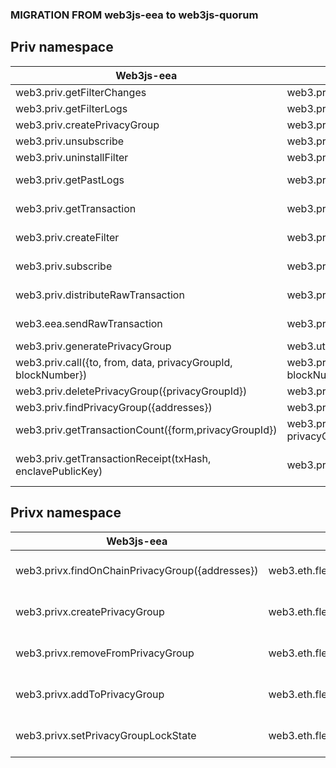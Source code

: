 
### MIGRATION FROM web3js-eea to web3js-quorum

## Priv namespace

| Web3js-eea                                                    | web3js-quorum                                                 | changes                      |
|---------------------------------------------------------------|---------------------------------------------------------------|------------------------------|
| web3.priv.getFilterChanges                                    | web3.priv.getFilterChanges                                    | NO                           |
| web3.priv.getFilterLogs                                       | web3.priv.getFilterLogs                                       | NO                           |
| web3.priv.createPrivacyGroup                                  | web3.priv.createPrivacyGroup                                  | NO                           |
| web3.priv.unsubscribe                                         | web3.priv.unsubscribe                                         | NO                           |
| web3.priv.uninstallFilter                                     | web3.priv.uninstallFilter                                     | NO                           |
| web3.priv.getPastLogs                                         | web3.priv.getLogs                                             | function name                |
| web3.priv.getTransaction                                      | web3.priv.getPrivateTransaction                               | function name                |
| web3.priv.createFilter                                        | web3.priv.newFilter                                           | function name                |
| web3.priv.subscribe                                           | web3.priv.subscribeWithPooling                                | function name                |
| web3.priv.distributeRawTransaction                            | web3.priv.generateAndDistributeRawTransaction                 | function name                |
| web3.eea.sendRawTransaction                                   | web3.priv.generateAndSendRawTransaction                       | function name                |
| web3.priv.generatePrivacyGroup                                | web3.utils.generatePrivacyGroup                               | namespace                    |
| web3.priv.call({to, from, data, privacyGroupId, blockNumber}) | web3.priv.call(privacyGroupId, {to, from, data}, blockNumber) | parameters                   |
| web3.priv.deletePrivacyGroup({privacyGroupId})                | web3.priv.deletePrivacyGroup(privacyGroupId)                  | parameters                   |
| web3.priv.findPrivacyGroup({addresses})                       | web3.priv.findPrivacyGroup(addresses)                         | parameters                   |
| web3.priv.getTransactionCount({form,privacyGroupId})          | web3.priv.getTransactionCount(from, privacyGroupId)           | parameters                   |
| web3.priv.getTransactionReceipt(txHash, enclavePublicKey)     | web3.priv.waitForTransactionReceipt(txHash)                   | function name and parameters |


## Privx namespace 
| Web3js-eea                                      | web3js-quorum                                                    | changes                     |
|-------------------------------------------------|------------------------------------------------------------------|-----------------------------|
| web3.privx.findOnChainPrivacyGroup({addresses}) | web3.eth.flexiblePrivacyGroup.findOnChainPrivacyGroup(addresses) | namespace and parameters    |
| web3.privx.createPrivacyGroup                   | web3.eth.flexiblePrivacyGroup.create                             | function name and namespace |
| web3.privx.removeFromPrivacyGroup               | web3.eth.flexiblePrivacyGroup.removeFrom                         | function name and namespace |
| web3.privx.addToPrivacyGroup                    | web3.eth.flexiblePrivacyGroup.addTo                              | function name and namespace |
| web3.privx.setPrivacyGroupLockState             | web3.eth.flexiblePrivacyGroup.setLockState                       | function name and namespace |

